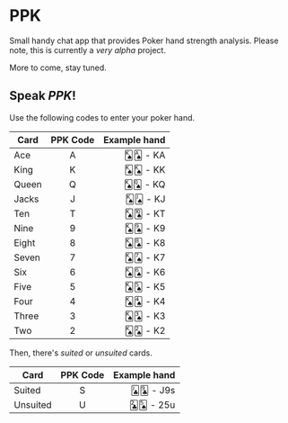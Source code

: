 # PPK

Small handy chat app that provides Poker hand strength analysis.
Please note, this is currently a *very alpha* project.

More to come, stay tuned.

## Speak *PPK*!

Use the following codes to enter your poker hand.

| Card        | PPK Code | Example hand |
| ----------- |:--------:| ------------:|
| Ace         | A        | 🂮🂡 - KA      |
| King        | K        | 🂮🂮 - KK      |
| Queen       | Q        | 🂮🂭 - KQ      |
| Jacks       | J        | 🂮🂫 - KJ      |
| Ten         | T        | 🂮🂪 - KT      |
| Nine        | 9        | 🂮🂩 - K9      |
| Eight       | 8        | 🂮🂨 - K8      |
| Seven       | 7        | 🂮🂧 - K7      |
| Six         | 6        | 🂮🂦 - K6      |
| Five        | 5        | 🂮🂥 - K5      |
| Four        | 4        | 🂮🂤 - K4      |
| Three       | 3        | 🂮🂣 - K3      |
| Two         | 2        | 🂮🂢 - K2      |

Then, there's *suited* or *unsuited* cards.

| Card        | PPK Code | Example hand |
| ----------- |:--------:| ------------:|
| Suited      | S        | 🃛🃙 - J9s     |
| Unsuited    | U        | 🃒🂥 - 25u     |
